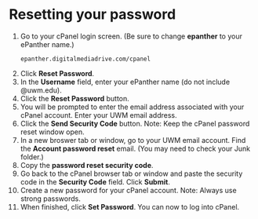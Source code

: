 # Resetting your password

1. Go to your cPanel login screen. \(Be sure to change **epanther** to your ePanther name.\)<p><pre><code>epanther.digitalmediadrive.com/cpanel
</code></pre></p>
2. Click **Reset Password**.
3. In the **Username** field, enter your ePanther name \(do not include @uwm.edu\).
4. Click the **Reset Password** button.
5. You will be prompted to enter the email address associated with your cPanel account. Enter your UWM email address.
6. Click the **Send Security Code** button. Note: Keep the cPanel password reset window open. 
7. In a new broswer tab or window, go to your UWM email account. Find the **Account password reset** email. \(You may need to check your Junk folder.\)
8. Copy the **password reset security code**. 
9. Go back to the cPanel browser tab or window and paste the security code in the **Security Code** field. Click **Submit**.
10. Create a new password for your cPanel account. Note: Always use strong passwords. 
11. When finished, click **Set Password**. You can now to log into cPanel.

